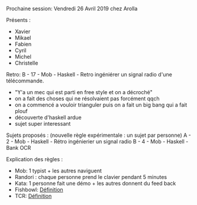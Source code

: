 Prochaine session: Vendredi 26 Avril 2019 chez Arolla

Présents :
- Xavier
- Mikael
- Fabien
- Cyril
- Michel
- Christelle

Retro: 
B - 17 - Mob - Haskell - Retro ingéniérer un signal radio d'une télécommande.
- "Y'a un mec qui est parti en free style et on a décroché"
- on a fait des choses qui ne résolvaient pas forcément qqch
- on a commencé a vouloir trianguler puis on a fait un big bang qui a fait plouf
- découverte d'haskell ardue
- sujet super interessant

Sujets proposés :
(nouvelle règle expérimentale : un sujet par personne)
A - 2 - Mob - Haskell - Rétro ingénierier un signal radio
B - 4 - Mob - Haskell - Bank OCR


Explication des règles :
* Mob: 1 typist + les autres naviguent
* Randori : chaque personne prend le clavier pendant 5 minutes
* Kata: 1 personne fait une démo + les autres donnent du feed back
* Fishbowl: [Définition](https://en.wikipedia.org/wiki/Fishbowl_(conversation))
* TCR: [Définition](https://medium.com/@kentbeck_7670/test-commit-revert-870bbd756864)

  
